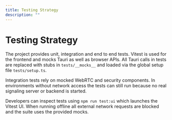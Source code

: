 ```yaml
---
title: Testing Strategy
description: ""
---
```

# Testing Strategy

The project provides unit, integration and end to end tests. Vitest is used for the frontend and mocks Tauri as well as browser APIs. All Tauri calls in tests are replaced with stubs in `tests/__mocks__` and loaded via the global setup file `tests/setup.ts`.

Integration tests rely on mocked WebRTC and security components. In environments without network access the tests can still run because no real signaling server or backend is started.

Developers can inspect tests using `npm run test:ui` which launches the Vitest UI. When running offline all external network requests are blocked and the suite uses the provided mocks.
